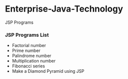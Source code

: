 # Enterprise-Java-Technology
JSP Programs

### JSP Programs List

- Factorial number
- Prime number	
- Palindrome number
- Multiplication number	
- Fibonacci series
- Make a Diamond Pyramid using JSP
